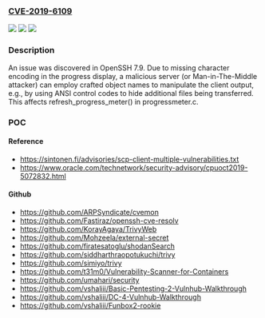 ### [CVE-2019-6109](https://cve.mitre.org/cgi-bin/cvename.cgi?name=CVE-2019-6109)
![](https://img.shields.io/static/v1?label=Product&message=n%2Fa&color=blue)
![](https://img.shields.io/static/v1?label=Version&message=n%2Fa&color=blue)
![](https://img.shields.io/static/v1?label=Vulnerability&message=n%2Fa&color=brighgreen)

### Description

An issue was discovered in OpenSSH 7.9. Due to missing character encoding in the progress display, a malicious server (or Man-in-The-Middle attacker) can employ crafted object names to manipulate the client output, e.g., by using ANSI control codes to hide additional files being transferred. This affects refresh_progress_meter() in progressmeter.c.

### POC

#### Reference
- https://sintonen.fi/advisories/scp-client-multiple-vulnerabilities.txt
- https://www.oracle.com/technetwork/security-advisory/cpuoct2019-5072832.html

#### Github
- https://github.com/ARPSyndicate/cvemon
- https://github.com/Fastiraz/openssh-cve-resolv
- https://github.com/KorayAgaya/TrivyWeb
- https://github.com/Mohzeela/external-secret
- https://github.com/firatesatoglu/shodanSearch
- https://github.com/siddharthraopotukuchi/trivy
- https://github.com/simiyo/trivy
- https://github.com/t31m0/Vulnerability-Scanner-for-Containers
- https://github.com/umahari/security
- https://github.com/vshaliii/Basic-Pentesting-2-Vulnhub-Walkthrough
- https://github.com/vshaliii/DC-4-Vulnhub-Walkthrough
- https://github.com/vshaliii/Funbox2-rookie

